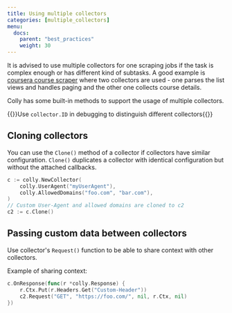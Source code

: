 ```yaml
---
title: Using multiple collectors
categories: [multiple_collectors]
menu:
  docs:
    parent: "best_practices"
    weight: 30
---
```


It is advised to use multiple collectors for one scraping jobs if the task is complex enough or has different kind of subtasks. A good example is [coursera course scraper](/docs/examples/coursera_courses) where two collectors are used - one parses the list views and handles paging and the other one collects course details.

Colly has some built-in methods to support the usage of multiple collectors.

{{<tip>}}Use <code>collector.ID</code> in debugging to distinguish different collectors{{</tip>}}


## Cloning collectors

You can use the `Clone()` method of a collector if collectors have similar configuration. `Clone()` duplicates a collector with identical configuration but without the attached callbacks.

```go
c := colly.NewCollector(
	colly.UserAgent("myUserAgent"),
	colly.AllowedDomains("foo.com", "bar.com"),
)
// Custom User-Agent and allowed domains are cloned to c2
c2 := c.Clone()
```


## Passing custom data between collectors

Use collector's `Request()` function to be able to share context with other collectors.

Example of sharing context:

```go
c.OnResponse(func(r *colly.Response) {
	r.Ctx.Put(r.Headers.Get("Custom-Header"))
	c2.Request("GET", "https://foo.com/", nil, r.Ctx, nil)
})
```
